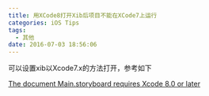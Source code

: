 ```yaml
---
title: 用XCode8打开Xib后项目不能在XCode7上运行
categories: iOS Tips
tags:
  - 其他
date: 2016-07-03 18:56:06
---
```


可以设置xib以Xcode7.x的方法打开，参考如下

[The document Main.storyboard requires Xcode 8.0 or later](http://stackoverflow.com/questions/37851459/the-document-main-storyboard-requires-xcode-8-0-or-later)
